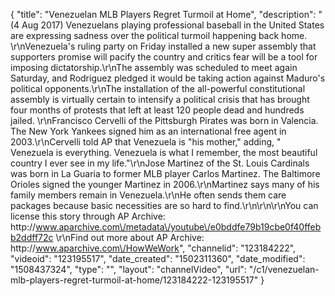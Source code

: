{
    "title": "Venezuelan MLB Players Regret Turmoil at Home",
    "description": "(4 Aug 2017) Venezuelans playing professional baseball in the United States are expressing sadness over the political turmoil happening back home. \r\nVenezuela's ruling party on Friday installed a new super assembly that supporters promise will pacify the country and critics fear will be a tool for imposing dictatorship.\r\nThe assembly was scheduled to meet again Saturday, and Rodriguez pledged it would be taking action against Maduro's political opponents.\r\nThe installation of the all-powerful constitutional assembly is virtually certain to intensify a political crisis that has brought four months of protests that left at least 120 people dead and hundreds jailed. \r\nFrancisco Cervelli of the Pittsburgh Pirates was born in Valencia. The New York Yankees signed him as an international free agent in 2003.\r\nCervelli told AP that Venezuela is \"his mother,\" adding, \" Venezuela is everything. Venezuela is what I remember, the most beautiful country I ever see in my life.\"\r\nJose Martinez of the St. Louis Cardinals was born in La Guaria to former MLB player Carlos Martinez. The Baltimore Orioles signed the younger Martinez in 2006.\r\nMartinez says many of his family members remain in Venezuela.\r\nHe often sends them care packages because basic necessities are so hard to find.\r\n\r\n\r\nYou can license this story through AP Archive: http:\/\/www.aparchive.com\/metadata\/youtube\/e0bddfe79b19cbe0f40ffebb2ddff72c \r\nFind out more about AP Archive: http:\/\/www.aparchive.com\/HowWeWork",
    "channelid": "123184222",
    "videoid": "123195517",
    "date_created": "1502311360",
    "date_modified": "1508437324",
    "type": "",
    "layout": "channelVideo",
    "url": "\/c1\/venezuelan-mlb-players-regret-turmoil-at-home\/123184222-123195517"
}